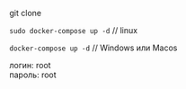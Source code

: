 

git clone 

  
`sudo docker-compose up -d` // linux

`docker-compose up -d` // Windows или Macos


логин: root  
пароль: root
